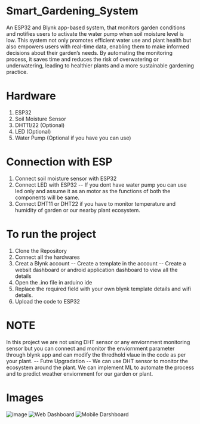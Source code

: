 # Smart_Gardening_System
An ESP32 and Blynk app-based system, that monitors garden conditions and notifies users to activate the water pump when soil moisture level is low. This system not only promotes efficient water use and plant health but also empowers users with real-time data, enabling them to make informed decisions about their garden’s needs. By automating the monitoring process, it saves time and reduces the risk of overwatering or underwatering, leading to healthier plants and a more sustainable gardening practice.


# Hardware
 1. ESP32
 2. Soil Moisture Sensor
 3. DHT11/22 (Optional)
 4. LED (Optional)
 5. Water Pump (Optional if you have you can use)

# Connection with ESP
 1. Connect soil moisture sensor with ESP32
 2. Connect LED with ESP32
    -- If you dont have water pump you can use led only and assume it as an motor as the functions of both the components will be same.
3. Connect DHT11 or DHT22 if you have to monitor temperature and humidity of garden or our nearby plant ecosystem.

# To run the project 
1. Clone the Repository
2. Connect all the hardwares
4. Creat a Blynk account
   -- Create a template in the account
   -- Create a websit dashboard or android application dashboard to view all the details
5. Open the .ino file in arduino ide
6. Replace the required field with your own blynk template details and wifi details.
7. Upload the code to ESP32

# NOTE
In this project we are not using DHT sensor or any enviornment monitoring sensor but you can connect and monitor the enviornment parameter through blynk app and can modify the thredhold vlaue in the code as per your plant.
-- Futre Upgradation -- 
We can use DHT sensor to monitor the ecosystem around the plant.
We can implement ML to automate the process and to predict weather enviornment for our garden or plant.


# Images
![image](https://github.com/mayankyadav06/Smart_Gardening_System/assets/140626220/91228773-62a1-48c6-8e52-6c0bb823623b)
![Web Dashboard](https://github.com/mayankyadav06/Smart_Gardening_System/assets/140626220/089e5ab3-cbc3-40f1-97d9-87f0148685ff)
![Mobile Darshboard](https://github.com/mayankyadav06/Smart_Gardening_System/assets/140626220/0876dd16-09e9-4403-8c6f-f1a80d483b43)



